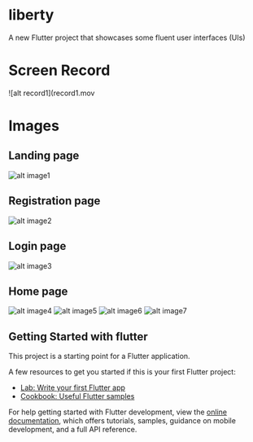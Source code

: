 # liberty

A new Flutter project that showcases some fluent user interfaces (UIs)

# Screen Record
![alt record1](record1.mov
# Images
## Landing page
![alt image1](shot1.png)
## Registration page
![alt image2](shot2.png)
## Login page
![alt image3](shot3.png)
## Home page
![alt image4](shot4.png)
![alt image5](shot5.png)
![alt image6](shot6.png)
![alt image7](shot7.png)
## Getting Started with flutter

This project is a starting point for a Flutter application.

A few resources to get you started if this is your first Flutter project:

- [Lab: Write your first Flutter app](https://docs.flutter.dev/get-started/codelab)
- [Cookbook: Useful Flutter samples](https://docs.flutter.dev/cookbook)

For help getting started with Flutter development, view the
[online documentation](https://docs.flutter.dev/), which offers tutorials,
samples, guidance on mobile development, and a full API reference.
